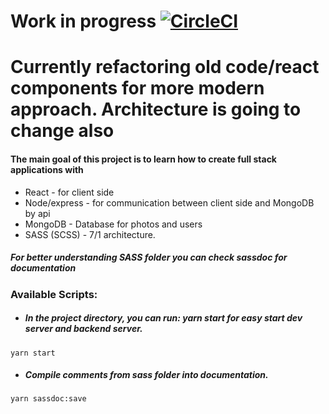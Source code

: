 # Work in progress [![CircleCI](https://circleci.com/gh/Patryk-Rozwadowski/MERN.svg?style=svg)](https://circleci.com/gh/Patryk-Rozwadowski/MERN)
# Currently refactoring old code/react components for more modern approach. Architecture is going to change also
#### The main goal of this project is to learn how to create full stack applications with
- React - for client side 
- Node/express - for communication between client side and MongoDB by api
- MongoDB - Database for photos and users
- SASS (SCSS) - 7/1 architecture. 


##### For better understanding SASS folder you can check sassdoc for documentation
### Available Scripts:
- ##### In the project directory, you can run: yarn start for easy start dev server and backend server.
````
yarn start
````
- ##### Compile comments from sass folder into documentation.
```
yarn sassdoc:save
````
